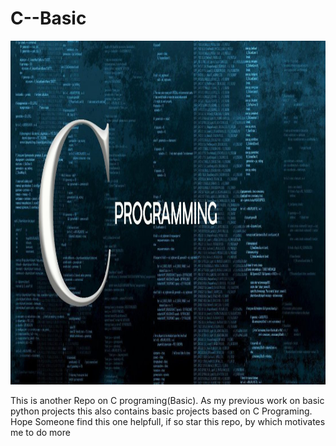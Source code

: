 <h1>C--Basic</h1>
<img src="Assets/c-programming-1110x550.jpg" alt="C programing Image" style="width:1110px;height:550px;">
<p>This is another Repo on C programing(Basic). As my previous work on basic python projects this also contains basic projects based on C Programing.<br>
Hope Someone find this one helpfull, if so star this repo, by which motivates me to do more</p>
